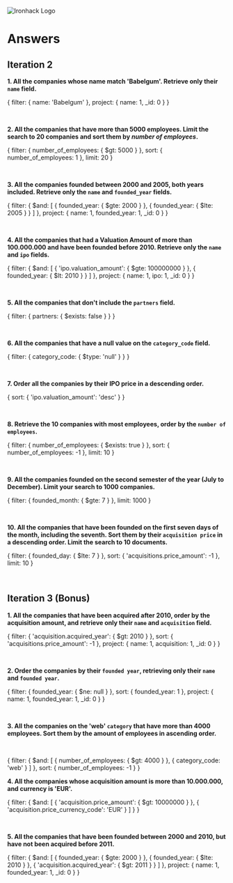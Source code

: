 ![Ironhack Logo](https://i.imgur.com/1QgrNNw.png)

# Answers

## Iteration 2

**1. All the companies whose name match 'Babelgum'. Retrieve only their `name` field.**

<!-- Your Query Goes Here -->

{
  filter: {
    name: 'Babelgum'
  },
  project: {
    name: 1,
    _id: 0
  }
}

<br>

**2. All the companies that have more than 5000 employees. Limit the search to 20 companies and sort them by *number of employees*.**

<!-- Your Query Goes Here -->

{
  filter: {
    number_of_employees: {
      $gt: 5000
    }
  },
  sort: {
    number_of_employees: 1
  },
  limit: 20
}

<br>

**3. All the companies founded between 2000 and 2005, both years included. Retrieve only the `name` and `founded_year` fields.**

<!-- Your Query Goes Here -->
{
  filter: {
    $and: [
      {
        founded_year: {
          $gte: 2000
        }
      },
      {
        founded_year: {
          $lte: 2005
        }
      }
    ]
  },
  project: {
    name: 1,
    founded_year: 1,
    _id: 0
  }
}

<br>

**4. All the companies that had a Valuation Amount of more than 100.000.000 and have been founded before 2010. Retrieve only the `name` and `ipo` fields.**

<!-- Your Query Goes Here -->
{
  filter: {
    $and: [
      {
        'ipo.valuation_amount': {
          $gte: 100000000
        }
      },
      {
        founded_year: {
          $lt: 2010
        }
      }
    ]
  },
  project: {
    name: 1,
    ipo: 1,
    _id: 0
  }
}

<br>

**5. All the companies that don't include the `partners` field.**

<!-- Your Query Goes Here -->
{
  filter: {
    partners: {
      $exists: false
    }
  }
}

<br>

**6. All the companies that have a null value on the `category_code` field.**

<!-- Your Query Goes Here -->
{
  filter: {
    category_code: {
      $type: 'null'
    }
  }
}

<br>

**7. Order all the companies by their IPO price in a descending order.**

<!-- Your Query Goes Here -->

{
  sort: {
    'ipo.valuation_amount': 'desc'
  }
}

<br>

**8. Retrieve the 10 companies with most employees, order by the `number of employees`.**

<!-- Your Query Goes Here -->

{
  filter: {
    number_of_employees: {
      $exists: true
    }
  },
  sort: {
    number_of_employees: -1
  },
  limit: 10
}

<br>

**9. All the companies founded on the second semester of the year (July to December). Limit your search to 1000 companies.**

<!-- Your Query Goes Here -->

{
  filter: {
    founded_month: {
      $gte: 7
    }
  },
  limit: 1000
}

<br>

**10. All the companies that have been founded on the first seven days of the month, including the seventh. Sort them by their `acquisition price` in a descending order. Limit the search to 10 documents.**

<!-- Your Query Goes Here -->

{
  filter: {
    founded_day: {
      $lte: 7
    }
  },
  sort: {
    'acquisitions.price_amount': -1
  },
  limit: 10
}

<br>

## Iteration 3 (Bonus)

**1. All the companies that have been acquired after 2010, order by the acquisition amount, and retrieve only their `name` and `acquisition` field.**

<!-- Your Query Goes Here -->

{
  filter: {
    'acquisition.acquired_year': {
      $gt: 2010
    }
  },
  sort: {
    'acquisitions.price_amount': -1
  },
  project: {
    name: 1,
    acquisition: 1,
    _id: 0
  }
}

<br>

**2. Order the companies by their `founded year`, retrieving only their `name` and `founded year`.**

<!-- Your Query Goes Here -->

{
  filter: {
    founded_year: {
      $ne: null
    }
  },
  sort: {
    founded_year: 1
  },
  project: {
    name: 1,
    founded_year: 1,
    _id: 0
  }
}

<br>

**3. All the companies on the 'web' `category` that have more than 4000 employees. Sort them by the amount of employees in ascending order.**

<!-- Your Query Goes Here -->

<br>

{
  filter: {
    $and: [
      {
        number_of_employees: {
          $gt: 4000
        }
      },
      {
        category_code: 'web'
      }
    ]
  },
  sort: {
    number_of_employees: -1
  }
}

**4. All the companies whose acquisition amount is more than 10.000.000, and currency is 'EUR'.**

<!-- Your Query Goes Here -->

{
  filter: {
    $and: [
      {
        'acquisition.price_amount': {
          $gt: 10000000
        }
      },
      {
        'acquisition.price_currency_code': 'EUR'
      }
    ]
  }
}

<br>

**5. All the companies that have been founded between 2000 and 2010, but have not been acquired before 2011.**

<!-- Your Query Goes Here -->

{
  filter: {
    $and: [
      {
        founded_year: {
          $gte: 2000
        }
      },
      {
        founded_year: {
          $lte: 2010
        }
      },
      {
        'acquisition.acquired_year': {
          $gt: 2011
        }
      }
    ]
  },
  project: {
    name: 1,
    founded_year: 1,
    _id: 0
  }
}

<br>
